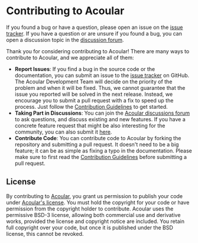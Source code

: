# Contributing to Acoular

If you found a bug or have a question, please open an issue on the [issue tracker](https://github.com/acoular/acoular/issues). If you have a question or are unsure if you found a bug, you can open a discussion topic in the [discussion forum](https://github.com/acoular/acoular/discussions/categories/q-a).



Thank you for considering contributing to Acoular! There are many ways to contribute to Acoular, and we appreciate all of them: 

- **Report Issues**: If you find a bug in the source code or the documentation, you can submit an issue to the [issue tracker](https://github.com/acoular/acoular/issues) on GitHub. The Acoular Development Team will decide on the priority of the problem and when it will be fixed. Thus, we cannot guarantee that the issue you reported will be solved in the next release. Instead, we encourage you to submit a pull request with a fix to speed up the process. Just follow the [Contribution Guidelines](https://acoular.org/contributing/index.html) to get started.
- **Taking Part in Discussions**: You can join the [Acoular discussions forum](https://github.com/acoular/acoular/discussions>) to ask questions, and discuss existing and new features. If you have a concrete feature request that might be also interesting for the community, you can also submit it [here](https://github.com/acoular/acoular/issues/new?assignees=&labels=enhancement%2Cnew+feature&projects=&template=feature_request.yml&title=FEATURE+REQUEST%3A+%3CFill+in+a+descriptive+title+for+the+feature+request%3E).
- **Contribute Code**: You can contribute code to Acoular by forking the repository and submitting a pull request. It doesn't need to be a big feature; it can be as simple as fixing a typo in the documentation. Please make sure to first read the [Contribution Guidelines](https://acoular.org/contributing/index.html) before submitting a pull request.

## License

By contributing to [Acoular](https://github.com/acoular/acoular), you grant us permission to publish your code under [Acoular's license](LICENSE). You must hold the copyright for your code or have permission from the copyright holder to contribute. Acoular uses the permissive BSD-3 license, allowing both commercial use and derivative works, provided the license and copyright notice are included. You retain full copyright over your code, but once it is published under the BSD license, this cannot be revoked. 

